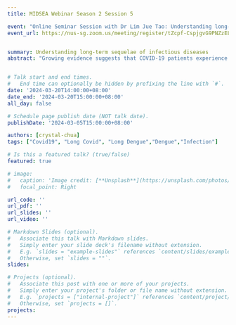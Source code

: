 ```yaml
---
title: MIDSEA Webinar Season 2 Session 5

event: "Online Seminar Session with Dr Lim Jue Tao: Understanding long-term sequelae of infectious diseases"
event_url: https://nus-sg.zoom.us/meeting/register/tZcpf-CspjgvG9PNZzELUaVYpHd2Zuv919zS


summary: Understanding long-term sequelae of infectious diseases
abstract: "Growing evidence suggests that COVID-19 patients experience a wide range of post-acute complications. Here, I will outline methods to estimate the post-acute risk and burden of new incident autoimmune, cardiovascular, cerebrovascular, thrombotic respiratory and neuropsychiatric complications after SARS-CoV-2 infection. Results of  post-acute risks and excess burdens over multiple health domains are described over periods of Delta and Omicron predominance. The impact of vaccination and severity status of acute-phase infection on subsequent post-acute complications will also be discussed.  These results will also be contrasted against the post-acute risks of dengue infection."


# Talk start and end times.
#   End time can optionally be hidden by prefixing the line with `#`.
date: '2024-03-20T14:00:00+08:00'
date_end: '2024-03-20T15:00:00+08:00'
all_day: false

# Schedule page publish date (NOT talk date).
publishDate: '2024-03-05T15:00:00+08:00'

authors: [crystal-chua]
tags: ["Covid19", "Long Covid", "Long Dengue","Dengue","Infection"]

# Is this a featured talk? (true/false)
featured: true

# image:
#   caption: 'Image credit: [**Unsplash**](https://unsplash.com/photos/bzdhc5b3Bxs)'
#   focal_point: Right

url_code: ''
url_pdf: ''
url_slides: ''
url_video: ''

# Markdown Slides (optional).
#   Associate this talk with Markdown slides.
#   Simply enter your slide deck's filename without extension.
#   E.g. `slides = "example-slides"` references `content/slides/example-slides.md`.
#   Otherwise, set `slides = ""`.
slides:

# Projects (optional).
#   Associate this post with one or more of your projects.
#   Simply enter your project's folder or file name without extension.
#   E.g. `projects = ["internal-project"]` references `content/project/deep-learning/index.md`.
#   Otherwise, set `projects = []`.
projects:
---
```


<!-- Slides can be added in a few ways:

- **Create** slides using Wowchemy's [_Slides_](https://wowchemy.com/docs/managing-content/#create-slides) feature and link using `slides` parameter in the front matter of the talk file
- **Upload** an existing slide deck to `static/` and link using `url_slides` parameter in the front matter of the talk file
- **Embed** your slides (e.g. Google Slides) or presentation video on this page using [shortcodes](https://wowchemy.com/docs/writing-markdown-latex/).

Further event details, including page elements such as image galleries, can be added to the body of this page. -->
